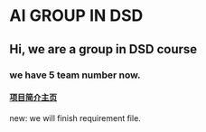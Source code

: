 AI GROUP IN DSD
=====
## Hi, we are a group in DSD course
### we have 5 team number now.
#### [项目简介主页](https://snowsmihoyo.github.io/DSD_project/)

new:
   we will finish requirement file.
